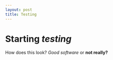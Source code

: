 ```yaml
---
layout: post
title: Testing
---
```


# Starting *testing*

How does this look? *Good software* or **not really?**
